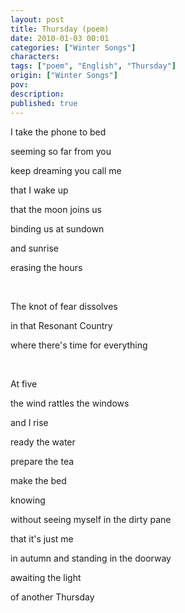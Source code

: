 ```yaml
---
layout: post
title: Thursday (poem)
date: 2010-01-03 00:01
categories: ["Winter Songs"]
characters: 
tags: ["poem", "English", "Thursday"]
origin: ["Winter Songs"]
pov: 
description: 
published: true
---
```


I take the phone to bed

seeming so far from you

keep dreaming you call me

that I wake up

that the moon joins us

binding us at sundown

and sunrise

erasing the hours

<br>

The knot of fear dissolves

in that Resonant Country

where there's time for everything

<br>

At five

the wind rattles the windows

and I rise

ready the water

prepare the tea

make the bed

knowing

without seeing myself in the dirty pane

that it's just me

in autumn and standing in the doorway

awaiting the light

of another Thursday
